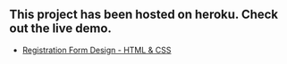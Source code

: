 ## This project has been hosted on heroku. Check out the live demo.

- [Registration Form Design - HTML & CSS](https://registration-form-design.herokuapp.com/)